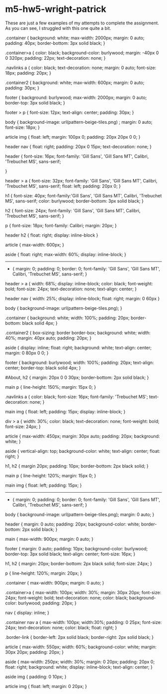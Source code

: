 # m5-hw5-wright-patrick

These are just a few examples of my attempts to complete the assignment. As you can see, I struggled with this one quite a bit.




.container {
    background: white;
    max-width: 2000px;
    margin: 0 auto;
    padding: 40px;
    border-bottom: 3px solid black;
}

.container>a {
    color: black;
    background-color: burlywood;
    margin: -40px 0 0 320px;
    padding: 22px;
    text-decoration: none;
}

.navlinks a {
    color: black;
    text-decoration: none;
    margin: 0 auto;
    font-size: 18px;
    padding: 20px;
}

.container2 {
    background: white;
    max-width: 600px;
    margin: 0 auto;
    padding: 30px;
}

footer {
    background: burlywood;
    max-width: 2000px;
    margin: 0 auto;
    border-top: 3px solid black;
}

footer > p {
    font-size: 12px;
    text-align: center;
    padding: 30px;
}

body {
    background-image: url(pattern-beige-tiles.png) ;
    margin: 0 auto;
    font-size: 18px;
}

article img {
    float: left;
    margin: 100px 0;
    padding: 20px 20px 0 0;
}

header nav { 
    float: right;
    padding: 20px 0 15px;
    text-decoration: none;
}

header {
    font-size: 16px;
    font-family: 'Gill Sans', 'Gill Sans MT', Calibri, 'Trebuchet MS', sans-serif;
    
}

header > a {
    font-size: 32px;
    font-family: 'Gill Sans', 'Gill Sans MT', Calibri, 'Trebuchet MS', sans-serif;
    float: left;
    padding: 20px 0;
}

h1 {
    font-size: 40px;
    font-family:'Gill Sans', 'Gill Sans MT', Calibri, 'Trebuchet MS', sans-serif;
    color: burlywood;
    border-bottom: 3px solid black;
}

h2 {
   font-size: 24px; 
   font-family: 'Gill Sans', 'Gill Sans MT', Calibri, 'Trebuchet MS', sans-serif;
}

p {
    font-size: 18px;
    font-family: Calibri;
    margin: 20px;
}

header h2 {
    float: right;
    display: inline-block
}

article {
    max-width: 600px;
}

aside {
    float: right;
    max-width: 60%;
    display: inline-block;
}

------------




* {
    margin: 0;
    padding: 0;
    border: 0;
    font-family: 'Gill Sans', 'Gill Sans MT', Calibri, 'Trebuchet MS', sans-serif;
}

header > a {
    width: 68%;
    display: inline-block;
    color: black;
    font-weight: bold;
    font-size: 24px;
    text-decoration: none;
    text-align: center;
}

header nav {
    width: 25%;
    display: inline-block;
    float: right;
    margin: 0 60px
}

body {
    background-image: url(pattern-beige-tiles.png);
}

.container {
    background: white;
    width: 100%;
    padding: 20px;
    border-bottom: black solid 4px;
}

.container2 {
    box-sizing: border border-box;
    background: white;
    width: 40%;
    margin: 40px auto;
    padding: 20px;
}

aside {
    display: inline;
    float: right;
    background: white;
    text-align: center;
    margin: 0 80px 0 0;
}

footer {
    background: burlywood;
    width: 100%;
    padding: 20px;
    text-align: center;
    border-top: black solid 4px;
}

#About, h2 {
    margin: 20px 0 0 30px;
    border-bottom: 2px solid black;
}

main p {
    line-height: 150%;
    margin: 15px 0;
}

.navlinks a {
    color: black;
    font-size: 16px;
    font-family: 'Trebuchet MS';
    text-decoration: none;
}

main img {
    float: left;
    padding: 15px;
    display: inline-block;
}




div > a {
    width: 30%;
    color: black;
    text-decoration: none;
    font-weight: bold;
    font-size: 24px;
}

article {
    max-width: 450px;
    margin: 30px auto;
    padding: 20px;
    background: white;
}

aside {
    vertical-align: top;
    background-color: white;
    text-align: center;
    float: right;
}

h1, h2 {
    margin 20px;
    padding: 10px;
    border-bottom: 2px black solid;
}

main p {
    line-height: 120%;
    margin: 15px 0;
}

main img {
    float: left;
    padding: 15px;
}

-----

* {
    margin: 0;
    padding: 0;
    border: 0;
    font-family: 'Gill Sans', 'Gill Sans MT', Calibri, 'Trebuchet MS', sans-serif;
}

body {
    background-image: url(pattern-beige-tiles.png);
    margin: 0 auto;
}

header {
    margin: 0 auto;
    padding: 20px;
    background-color: white;
    border-bottom: 2px solid black;
}

main {
    max-width: 900px;
    margin: 0 auto;
}

footer {
    margin: 0 auto;
    padding: 10px;
    background-color: burlywood;
    border-top: 3px solid black;
    text-align: center;
    font-size: 16px;
}

h1, h2 {
    margin: 20px;
    border-bottom: 2px black solid;
    font-size: 24px;
}

p {
    line-height: 120%;
    margin: 20px;
}

.container {
    max-width: 900px;
    margin: 0 auto;
}

.container>a {
    max-width: 100px;
    width: 30%;
    margin: 30px 20px;
    font-size: 24px;
    font-weight: bold;
    text-decoration: none;
    color: black;
    background-color: burlywood;
    padding: 20px;
}

nav {
    display: inline;
}

.container nav a {
    max-width: 100px;
    width:30%;
    padding: 0 25px;
    font-size: 24px;
    text-decoration: none;
    color: black;
    float: right;
}

.border-link {
    border-left: 2px solid black;
    border-right: 2px solid black;
}

article {
    max-width: 550px;
    width: 60%;
    background-color: white;
    margin: 30px 20px;
    padding: 20px;
}

aside {
    max-width: 250px;
    width: 30%;
    margin: 0 20px;
    padding: 20px 0;
    float: right;
    background: white;
    display: inline-block;
    text-align: center;
}

aside img {
    padding:  0 10px;
}

article img {
    float: left;
    margin: 0 20px;
}

